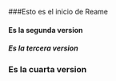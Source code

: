 ﻿###Esto es el inicio de Reame
 #### Es la segunda version
 ##### Es la tercera version
 ### Es la cuarta version
